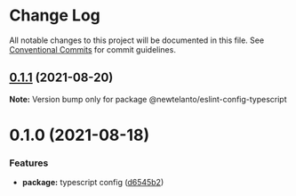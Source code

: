 # Change Log

All notable changes to this project will be documented in this file.
See [Conventional Commits](https://conventionalcommits.org) for commit guidelines.

## [0.1.1](https://github.com/newtelanto/eslint-config/compare/@newtelanto/eslint-config-typescript@0.1.0...@newtelanto/eslint-config-typescript@0.1.1) (2021-08-20)

**Note:** Version bump only for package @newtelanto/eslint-config-typescript





# 0.1.0 (2021-08-18)


### Features

* **package:** typescript config ([d6545b2](https://github.com/newtelanto/eslint-config/commit/d6545b25eb5599ccf90b585a905fe638461056cb))
